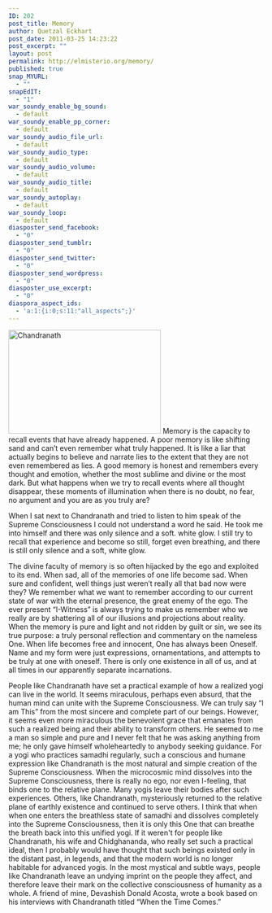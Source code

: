 ```yaml
---
ID: 202
post_title: Memory
author: Quetzal Eckhart
post_date: 2011-03-25 14:23:22
post_excerpt: ""
layout: post
permalink: http://elmisterio.org/memory/
published: true
snap_MYURL:
  - ""
snapEdIT:
  - "1"
war_soundy_enable_bg_sound:
  - default
war_soundy_enable_pp_corner:
  - default
war_soundy_audio_file_url:
  - default
war_soundy_audio_type:
  - default
war_soundy_audio_volume:
  - default
war_soundy_audio_title:
  - default
war_soundy_autoplay:
  - default
war_soundy_loop:
  - default
diasposter_send_facebook:
  - "0"
diasposter_send_tumblr:
  - "0"
diasposter_send_twitter:
  - "0"
diasposter_send_wordpress:
  - "0"
diasposter_use_excerpt:
  - "0"
diaspora_aspect_ids:
  - 'a:1:{i:0;s:11:"all_aspects";}'
---
```

<img src="http://elmisterio.org/wp-content/uploads/2015/12/Chandranath-2-300x204.jpg" alt="Chandranath" width="300" height="204" class="alignnone size-medium wp-image-507" />
Memory is the capacity to recall events that have already happened. A poor
memory is like shifting sand and can’t even remember what truly
happened. It is like a liar that actually begins to believe and narrate lies to
the extent that they are not even remembered as lies. A good memory is
honest and remembers every thought and emotion, whether the most
sublime and divine or the most dark. But what happens when we try to
recall events where all thought disappear, these moments of illumination
when there is no doubt, no fear, no argument and you are as you truly are?

When I sat next to Chandranath and tried to listen to him speak of the
Supreme Consciousness I could not understand a word he said. He took me
into himself and there was only silence and a soft. white glow. I still try to
recall that experience and become so still, forget even breathing, and there
is still only silence and a soft, white glow.

The divine faculty of memory is so often hijacked by the ego and exploited
to its end. When sad, all of the memories of one life become sad. When
sure and confident, well things just weren’t really all that bad now were
they? We remember what we want to remember according to our current
state of war with the eternal presence, the great enemy of the ego. The
ever present “I-Witness” is always trying to make us remember who we
really are by shattering all of our illusions and projections about reality.
When the memory is pure and light and not ridden by guilt or sin, we see its
true purpose: a truly personal reflection and commentary on the nameless
One. When life becomes free and innocent, One has always been Oneself.
Name and my form were just expressions, ornamentations, and attempts to
be truly at one with oneself. There is only one existence in all of us, and at
all times in our apparently separate incarnations.

People like Chandranath have set a practical example of how a realized yogi
can live in the world. It seems miraculous, perhaps even absurd, that the
human mind can unite with the Supreme Consciousness. We can truly say
“I am This” from the most sincere and complete part of our beings.
However, it seems even more miraculous the benevolent grace that
emanates from such a realized being and their ability to transform others.
He seemed to me a man so simple and pure and I never felt that he was
asking anything from me; he only gave himself wholeheartedly to anybody
seeking guidance. For a yogi who practices samadhi regularly, such a
conscious and humane expression like Chandranath is the most natural and
simple creation of the Supreme Consciousness. When the microcosmic
mind dissolves into the Supreme Consciousness, there is really no ego, nor
even I-feeling, that binds one to the relative plane. Many yogis leave their
bodies after such experiences. Others, like Chandranath, mysteriously
returned to the relative plane of earthly existence and continued to serve
others. I think that when when one enters the breathless state of samadhi
and dissolves completely into the Supreme Consciousness, then it is only
this One that can breathe the breath back into this unified yogi. If it weren't
for people like Chandranath, his wife and Chidghananda, who
really set such a practical ideal, then I probably would have thought that
such beings existed only in the distant past, in legends, and that the
modern world is no longer habitable for advanced yogis. In the most
mystical and subtle ways, people like Chandranath leave an undying
imprint on the people they affect, and therefore leave their mark on the
collective consciousness of humanity as a whole. A friend of mine,
Devashish Donald Acosta, wrote a book based on his interviews with
Chandranath titled “When the Time Comes.”